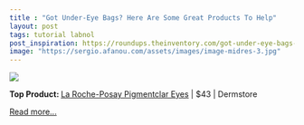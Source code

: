 ```yaml
---
title : "Got Under-Eye Bags? Here Are Some Great Products To Help"
layout: post
tags: tutorial labnol
post_inspiration: https://roundups.theinventory.com/got-under-eye-bags-here-are-some-great-products-to-hel-1846571329
image: "https://sergio.afanou.com/assets/images/image-midres-3.jpg"
---
```


<img src="https://i.kinja-img.com/gawker-media/image/upload/s--2vuBS2Go--/c_fit,fl_progressive,q_80,w_636/lgee04klqsphw8m7ri7b.png" /><p><strong>Top Product: </strong><a href="https://shop-links.co/1736210630069540885" target="_blank" rel="noopener noreferrer">La Roche-Posay Pigmentclar Eyes</a> | $43 | Dermstore<br></p><p><a href="https://roundups.theinventory.com/got-under-eye-bags-here-are-some-great-products-to-hel-1846571329">Read more...</a></p>